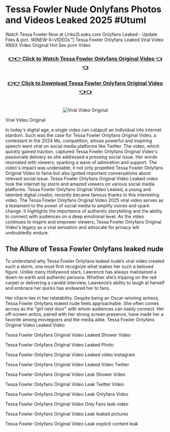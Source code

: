 # Tessa Fowler Nude Onlyfans Photos and Videos Leaked 2025 #UtumI

Watch Tessa Fowler Now at Links2Leaks.com Onlyfans Leaked - Update Files & pict. !#[NEW-X~VIDEOs™] Tessa Fowler Onlyfans Leaked Viral Video XNXX Video Original Hot Sex porn Video
<br>
<div align="center">
<h3><a href="https://links2leaks.com/tessafowler" rel="nofollow">👉👉 Click to Watch Tessa Fowler Onlyfans Original Video 👈👈</a></h3>
<h3><a href="https://links2leaks.com/tessafowler" rel="nofollow">👉👉 Click to Download Tessa Fowler Onlyfans Original Video 👈👈</a></h3>
<br>
<a href="https://links2leaks.com/tessafowler" rel="nofollow"><img src="https://i.ibb.co/Gkj2r4b/banner.png" alt="Viral Video Original" style="max-width: 100%; display: inline-block;" data-target="animated-image.originalImage"></a>
</div>

Viral Video Original

In today's digital age, a single video can catapult an individual into internet stardom. Such was the case for Tessa Fowler Onlyfans Original Video, a contestant in the 2024 Ms. competition, whose powerful and inspiring speech went viral on social media platforms like Twitter.
The video, which quickly gained traction, captured Tessa Fowler Onlyfans Original Video's passionate delivery as she addressed a pressing social issue. Her words resonated with viewers, sparking a wave of admiration and support. The video's impact was undeniable; it not only propelled Tessa Fowler Onlyfans Original Video to fame but also ignited important conversations about relevant social issue.
Tessa Fowler Onlyfans Original Video Leaked video took the internet by storm and amazed viewers on various social media platforms. Tessa Fowler Onlyfans Original Video Leaked, a young and talented digital creator, recently became famous thanks to this interesting video.
The Tessa Fowler Onlyfans Original Video 2025 viral video serves as a testament to the power of social media to amplify voices and spark change. It highlights the importance of authentic storytelling and the ability to connect with audiences on a deep emotional level. As the video continues to inspire and empower viewers, Tessa Fowler Onlyfans Original Video's legacy as a viral sensation and advocate for privacy will undoubtedly endure.

<h2>The Allure of Tessa Fowler Onlyfans leaked nude</h2>


To understand why Tessa Fowler Onlyfans leaked nude’s viral video created such a storm, one must first recognize what makes her such a beloved figure. Unlike many Hollywood stars, Lawrence has always maintained a down-to-earth and authentic persona. Whether she’s tripping on the red carpet or delivering a candid interview, Lawrence’s ability to laugh at herself and embrace her quirks has endeared her to fans.

Her charm lies in her relatability. Despite being an Oscar-winning actress, Tessa Fowler Onlyfans leaked nude feels approachable. She often comes across as the "girl next door" with whom audiences can easily connect. Her off-screen antics, paired with her strong screen presence, have made her a favorite among moviegoers and the media alike.
Tessa Fowler Onlyfans Original Video Leaked Video

Tessa Fowler Onlyfans Original Video Leaked Shower Video

Tessa Fowler Onlyfans Original Video Leaked Photo

Tessa Fowler Onlyfans Original Video Leaked video instagram

Tessa Fowler Onlyfans Original Video Leaked Video Twitter

Tessa Fowler Onlyfans Original Video Leak Shower Video

Tessa Fowler Onlyfans Original Video Leak Twitter Video

Tessa Fowler Onlyfans Original Video Leak Onlyfans Video

Tessa Fowler Onlyfans Original Video Only Fans leak video

Tessa Fowler Onlyfans Original Video Leak leaked pictures

Tessa Fowler Onlyfans Original Video Leak explicit content leak